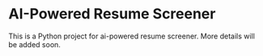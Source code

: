 # AI-Powered Resume Screener

This is a Python project for ai-powered resume screener. More details will be added soon.